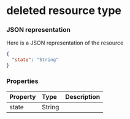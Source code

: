# deleted resource type



### JSON representation

Here is a JSON representation of the resource

```json
{
  "state": "String"
}

```
### Properties
| Property	   | Type	|Description|
|:---------------|:--------|:----------|
|state|String||

<!-- uuid: 5b612d0f-729b-42aa-acf2-142ab685ff39
2015-10-09 18:28:46 UTC -->